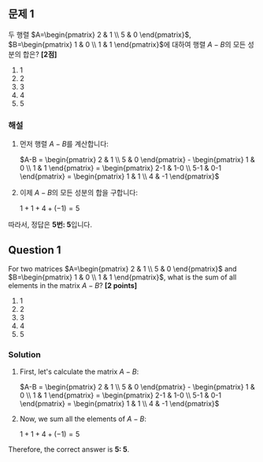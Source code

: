 

## 문제 1

두 행렬 $A=\begin{pmatrix} 2 & 1 \\ 5 & 0 \end{pmatrix}$, $B=\begin{pmatrix} 1 & 0 \\ 1 & 1 \end{pmatrix}$에 대하여 행렬 $A-B$의 모든 성분의 합은? **[2점]**

1. 1
2. 2
3. 3
4. 4
5. 5

### 해설

1. 먼저 행렬 $A-B$를 계산합니다:

   $A-B = \begin{pmatrix} 2 & 1 \\ 5 & 0 \end{pmatrix} - \begin{pmatrix} 1 & 0 \\ 1 & 1 \end{pmatrix} = \begin{pmatrix} 2-1 & 1-0 \\ 5-1 & 0-1 \end{pmatrix} = \begin{pmatrix} 1 & 1 \\ 4 & -1 \end{pmatrix}$

2. 이제 $A-B$의 모든 성분의 합을 구합니다:
   
   $1 + 1 + 4 + (-1) = 5$

따라서, 정답은 **5번: 5**입니다.

## Question 1

For two matrices $A=\begin{pmatrix} 2 & 1 \\ 5 & 0 \end{pmatrix}$ and $B=\begin{pmatrix} 1 & 0 \\ 1 & 1 \end{pmatrix}$, what is the sum of all elements in the matrix $A-B$? **[2 points]**

1. 1
2. 2
3. 3
4. 4
5. 5

### Solution

1. First, let's calculate the matrix $A-B$:

   $A-B = \begin{pmatrix} 2 & 1 \\ 5 & 0 \end{pmatrix} - \begin{pmatrix} 1 & 0 \\ 1 & 1 \end{pmatrix} = \begin{pmatrix} 2-1 & 1-0 \\ 5-1 & 0-1 \end{pmatrix} = \begin{pmatrix} 1 & 1 \\ 4 & -1 \end{pmatrix}$

2. Now, we sum all the elements of $A-B$:
   
   $1 + 1 + 4 + (-1) = 5$

Therefore, the correct answer is **5: 5**.